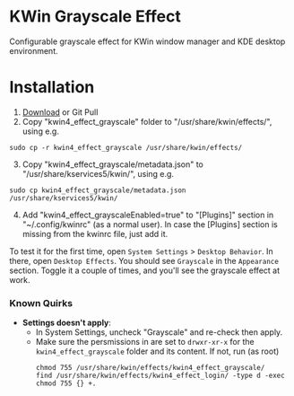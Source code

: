 # KWin Grayscale Effect

Configurable grayscale effect for KWin window manager and KDE desktop environment.

# Installation

1. [Download](https://github.com/skbeh/kwin-grayscale-effect/archive/master.zip) or Git Pull
2. Copy "kwin4_effect_grayscale" folder to "/usr/share/kwin/effects/", using e.g.

```{.bash}
sudo cp -r kwin4_effect_grayscale /usr/share/kwin/effects/
```

3. Copy "kwin4_effect_grayscale/metadata.json" to "/usr/share/kservices5/kwin/", using e.g.

```{.bash}
sudo cp kwin4_effect_grayscale/metadata.json /usr/share/kservices5/kwin/
```

4. Add "kwin4_effect_grayscaleEnabled=true" to "[Plugins]" section in "~/.config/kwinrc" (as a normal user).
   In case the [Plugins] section is missing from the kwinrc file, just add it.

To test it for the first time, open `System Settings` > `Desktop Behavior`. In there, open `Desktop Effects`. You should see `Grayscale` in the `Appearance` section. Toggle it a couple of times, and you'll see the grayscale effect at work.

### Known Quirks

- **Settings doesn't apply**:
  - In System Settings, uncheck "Grayscale" and re-check then apply.
  - Make sure the persmissions in are set to `drwxr-xr-x` for the `kwin4_effect_grayscale` folder and its content. If not, run (as root)
    ```{.bash}
    chmod 755 /usr/share/kwin/effects/kwin4_effect_grayscale/
    find /usr/share/kwin/effects/kwin4_effect_login/ -type d -exec chmod 755 {} +.
    ```
